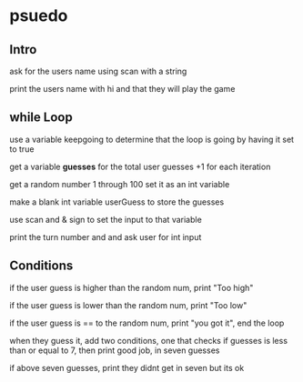 # psuedo


## Intro
ask for the users name using scan with a string

print the users name with hi and that they will play the game

## while Loop

use a variable keepgoing to determine that the loop is going by having it set to true

get a variable **guesses** for the total user guesses +1 for each iteration

get a random number 1 through 100 set it as an int variable

make a blank int variable userGuess to store the guesses

use scan and & sign to set the input to that variable

print the turn number and and ask user for int input


## Conditions
if the user guess is higher than the random num, print "Too high"

if the user guess is lower than the random num, print "Too low"

if the user guess is == to the random num, print "you got it", end the loop

when they guess it, add two conditions, one that checks if guesses is less than or equal to 7, then print good job, in seven guesses

if above seven guesses, print they didnt get in seven but its ok
